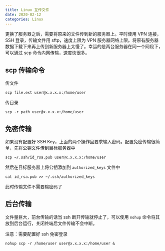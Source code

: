 ```yaml
---
title: Linux 互传文件
date: 2020-02-12
categories: Linux
---
```


更换了服务器之后，需要将原来的文件传到新的服务器上。平时使用 VPN 连接，SSH 登录，传输文件用 sftp，速度上限为 VPN 服务器网络上限。将原有服务器数据下载下来再上传到新服务器上太慢了。幸运的是两台服务器在同一个网段下，可以通过 scp 命令内网传输，速度快很多。

<!--more-->

## scp 传输命令

传文件

```shell
scp file.ext user@x.x.x.x:/home/user
```

传目录

```shell
scp -r path user@x.x.x.x:/home/user
```

## 免密传输

如果没有配置好 SSH Key，上面的两个操作回要求输入密码。配置免密传输很简单，先将公钥文件传到目标服务器中

```shell
scp ~/.ssh/id_rsa.pub user@x.x.x.x:/home/user
```

然后在目标服务器上将公钥添加到 `authorized_keys` 文件中

```shell
cat id_rsa.pub >> ~/.ssh/authorized_keys
```

此时传输文件不需要输密码了

## 后台传输

文件量巨大，前台传输的话当 ssh 断开传输就停止了，可以使用 `nohup` 命令将其放到后台运行，关闭终端后文件传输不会中断。

注意：需要配置好 ssh 免密登录

```shell
nohup scp -r /home/user user@x.x.x.x:/home/user &
```
